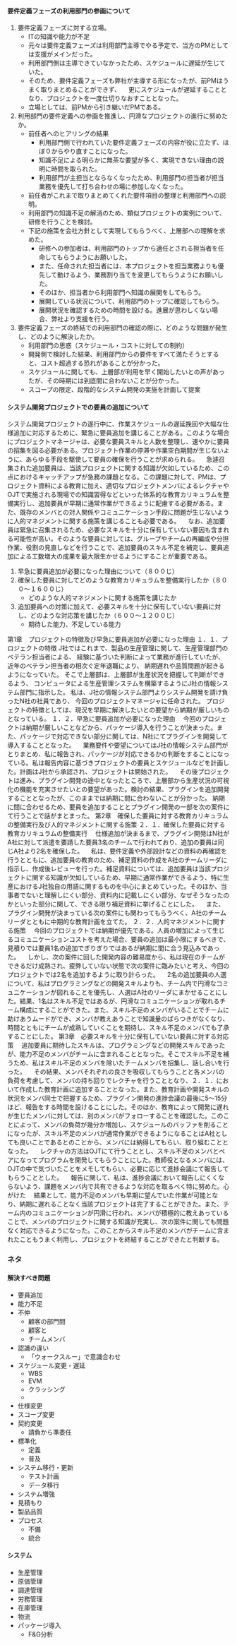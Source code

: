 #### 要件定義フェーズの利用部門の参画について
1. 要件定義フェーズに対する立場。
	* ITの知識や能力が不足
	* 元々は要件定義フェーズは利用部門主導でやる予定で、当方のPMとしては支援がメインだった。
	* 利用部門側は主導できていなかったため、スケジュールに遅延が生じていた。
	* そのため、要件定義フェーズも弊社が主導する形になったが、前PMはうまく取りまとめることができず、
	　更にスケジュールが遅延することとなり、プロジェクトを一度仕切りなおすこととなった。
	* 立場としては、前PMから引き継いだPMである。
2. 利用部門の要件定義への参画を推進し、円滑なプロジェクトの進行に努めたか。
	* 前任者へのヒアリングの結果
		- 利用部門側で行われていた要件定義フェーズの内容が役に立たず、ほぼ０からやり直すことになった。
		- 知識不足による明らかに無茶な要望が多く、実現できない理由の説明に時間を取られた。
		- 利用部門が主担当とならなくなったため、利用部門の担当者が担当業務を優先して打ち合わせの場に参加しなくなった。
	* 前任者がこれまで取りまとめてくれた要件項目の整理と利用部門への説明。
	* 利用部門の知識不足の解消のため、類似プロジェクトの実例について、研修を行うことを検討。
	* 下記の施策を会社方針として実現してもらうべく、上層部への理解を求めた。
		- 研修への参加者は、利用部門のトップから適任とされる担当者を任命してもらうようにお願いした。
		- また、任命された担当者には、本プロジェクトを担当業務よりも優先して動けるよう、業務割り当てを変更してもらうようにお願いした。
		- そのほか、担当者から利用部門へ知識の展開をしてもらう。
		- 展開している状況について、利用部門のトップに確認してもらう。
		- 展開状況を確認するための時間を設ける。進展が思わしくない場合、弊社より支援を行う。
3. 要件定義フェーズの終結での利用部門の確認の際に、どのような問題が発生し、どのように解決したか。
	* 利用部門の思惑（スケジュール・コストに対しての制約）
	* 開発側で検討した結果、利用部門からの要件をすべて満たそうとすると、コスト超過する恐れがあることが分かった。
	* スケジュールに関しても、上層部が利用を早く開始したいとの声があったが、その時期には到底間に合わないことが分かった。
	* スコープの限定、段階的なシステム開発の実施を計画して提案
	

#### システム開発プロジェクトでの要員の追加について
システム開発プロジェクトの遂行中に、作業スケジュールの遅延挽回や大幅な仕様追加に対応するために、緊急に要員追加を講じることがある。このような場合にプロジェクトマネージャは、必要な要員スキルと人数を整理し、速やかに要員の招集を図る必要がある。プロジェクト作業の停滞や作業空白期間が生じないように、あらゆる手段を駆使して要員の確保を行うことが求められる。
　急遽召集された追加要員は、当該プロジェクトに関する知識が欠如しているため、この点におけるキャッチアップが急務の課題となる。この課題に対して、PMは、プロジェクト資料による教育に加え、適切なプロジェクトメンバによるレクチャやOJTで実施される現場での知識習得などといった体系的な教育カリキュラムを整備実行し、追加要員が早期に通常作業ができるように配慮する必要がある。また、既存のメンバとの対人関係やコミュニケーション手段に問題が生じないように人的マネジメントに関する施策を講じることも必要である。
　なお、追加要員は緊急に召集されるため、必要なスキルを十分に保有していない要因も含まれる可能性が高い。そのような要員に対しては、グループやチームの再編成や分担作業、役割の見直しなどを行うことで、追加要員のスキル不足を補完し、要員追加による工数増大の成果を最大限生かせるようにすることが重要である。

1. 早急に要員追加が必要になった理由について（８００じ）
2. 確保した要員に対してどのような教育カリキュラムを整備実行したか（８００～１６００じ）
	* どのような人的マネジメントに関する施策を講じたか
3. 追加要員への対策に加えて、必要スキルを十分に保有していない要員に対し、どのような対応策を講じたか（６００～１２００じ）
    * 期待した能力、不足している能力

第1章　プロジェクトの特徴及び早急に要員追加が必要になった理由
１．１．プロジェクトの特徴
	J社ではこれまで、製品の生産管理に関して、生産管理部門のベテラン担当者による、
	経験に基づいた判断によって業務が進行していたが、近年のベテラン担当者の相次ぐ定年退職により、
	納期遅れや品質問題が起きるようになっていた。
	そこで上層部は、上層部が生産状況を把握して判断ができるよう、
	コンピュータによる生産管理システムを構築するようにJ社の情報システム部門に指示した。
	私は、J社の情報システム部門よりシステム開発を請け負ったN社の社員であり、
	今回のプロジェクトマネージャに任命された。
	プロジェクトの特徴としては、現況を早期に解決したいとの要望から納期が厳しいものとなっている。
１．２．早急に要員追加が必要になった理由
	　今回のプロジェクトは納期が厳しいことなどから、パッケージ導入を行うことが決まった。また、パッケージで対応できない部分に関しては、N社にてプラグインを開発して導入することとなった。
	　業務要件や要望についてはJ社の情報システム部門がとりまとめ、私に報告され、パッケージが対応できるかの判断をすることになっている。私は報告内容に基づきプロジェクトの要員とスケジュールなどを計画した。計画はJ社から承認され、プロジェクトは開始された。
	　その後プロジェクトは進み、プラグイン開発の途中となったところで、上層部から生産状況の可視化の機能を充実させたいとの要望があった。検討の結果、プラグインを追加開発することとなったが、このままでは納期に間に合わないことが分かった。
	納期に間に合わせるため、要員を追加することとプラグイン開発の一部を次の案件にて行うことで話がまとまった。
第2章　確保した要員に対する教育カリキュラムの整備実行及び人的マネジメントに関する施策
２．１．確保した要員に対する教育カリキュラムの整備実行
	　仕様追加が決まるまで、プラグイン開発はN社がA社に対して派遣を要請した要員3名のチームで行われており、追加の要員は同じA社より2名を確保した。
	　私は、要件定義や外部設計などの資料の再確認を行うとともに、追加要員の教育のため、補足資料の作成をA社のチームリーダに指示し、作成後レビューを行った。補足資料については、追加要員は当該プロジェクトに関する知識が欠如しているため、早期に通常作業ができるよう、特に生産におけるJ社独自の用語に関するものを中心にまとめていった。そのほか、当事者でないと理解しにくい部分、資料内に記載しにくい部分、なぜそうなったのかといった部分に関して、できる限り補足資料に挙げることにした。
	　また、プラグイン開発が決まっている次の案件にも関わってもらうべく、A社のチームリーダとともに中期的な教育計画を立てた。
２．２．人的マネジメントに関する施策
	　今回のプロジェクトでは納期が優先である。人員の増加によって生じるコミュニケーションコストを考えた場合、要員の追加は最小限にするべきで、見積りでは要員1名の追加でぎりぎりではあるが納期に間に合う見込みであった。
	　しかし、次の案件に回した開発内容の難易度から、私は現在のチームができるだけ成熟され、疲弊していない状態で次の案件に臨みたいと考え、今回のプロジェクトでは2名を追加するように取り計らった。
	　2名の追加要員の人選について、私はプログラミングなどの開発スキルよりも、チーム内で円滑なコミュニケーションが図れることを優先し、人選はA社のリーダにまかせることにした。結果、1名はスキル不足ではあるが、円滑なコミュニケーションが取れるチーム構成にすることができた。また、スキル不足のメンバがいることでチームに助けあうムードができ、メンバが教えあうことで知識量のばらつきがなくなり、時間とともにチームが成熟していくことを期待し、スキル不足のメンバでも了承することにした。
第3章　必要スキルを十分に保有していない要員に対する対応策
	　追加要員に期待したスキルは、プログラミングなどの開発スキルであったが、能力不足のメンバがチームに含まれることとなった。そこでスキル不足を補うため、私はスキル不足のメンバを除いたチームメンバを招集し、話し合いを行った。
	　その結果、メンバそれぞれの良さを吸収してもらうことと各メンバの負荷を考慮して、メンバの持ち回りでレクチャを行うこととなり、２．１．において作成した教育計画に追加することとなった。また、教育計画や開発スキルの状況をメンバ同士で把握するため、プラグイン開発の進捗会議の最後に5～15分ほど、報告をする時間を設けることにした。そのほか、教育によって開発に遅れが生じたメンバに対しては、別のメンバがフォローすることを確認した。このことによって、メンバの負荷が幾分か増加し、スケジュールのバッファを削ることになったが、スキル不足のメンバが通常作業ができるようになることはA社としても良いことであるとのことから、メンバには納得してもらい、取り組むこととなった。
	　レクチャの方法はOJTにて行うこととし、スキル不足のメンバとペアになってプログラムを開発してもらうことにした。教師役となるメンバには、OJTの中で気づいたことをメモしてもらい、必要に応じて進捗会議にて報告してもらうこととした。
	　報告に関して、私は、進捗会議において報告しにくくならないよう、課題をメンバ内で共有できるような対応を取るべく特に努めた。心がけた
	　結果として、能力不足のメンバも早期に望んでいた作業が可能となり、納期に遅れることなく当該プロジェクトは完了することができた。また、チーム内のコミュニケーションが円滑に行われ、メンバが積極的に教えあっていることで、メンバのプロジェクトに関する知識が充実し、次の案件に関しても問題なく対応できるようになった。このことからスキル不足のメンバがチームに含まれたこともうまく利用し、プロジェクトを終結することができたと判断する。


### ネタ
#### 解決すべき問題
* 要員追加
* 能力不足
* 不仲
	- 顧客の部門間
	- 顧客と
	- チームメンバ
* 認識の違い
	- 「ウォークスルー」で意識合わせ
* スケジュール変更・遅延
	- WBS
	- EVM
	- クラッシング
	- 
* 仕様変更
* スコープ変更
* 契約変更
	- 請負から準委任
* 標準化
	- 定義
	- 普及
* システム移行・更新
	- テスト計画
	- データ移行
* システム増強
* 見積もり
* 製品品質
* プロセス
	- 不備
	- 統合
#### システム
* 生産管理
* 原価管理
* 調達管理
* 労務管理
* 在庫管理
* 物流
* パッケージ導入
	- F&G分析